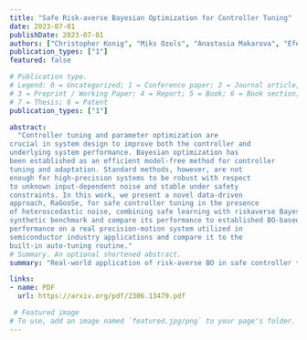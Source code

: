 ```yaml
---
title: "Safe Risk-averse Bayesian Optimization for Controller Tuning"
date: 2023-07-01
publishDate: 2023-07-01
authors: ["Christopher Konig", "Miks Ozols", "Anastasia Makarova", "Efe C. Balta", "Andreas Krause", "Alisa Rupenyan"]
publication_types: ["1"]
featured: false

# Publication type.
# Legend: 0 = Uncategorized; 1 = Conference paper; 2 = Journal article;
# 3 = Preprint / Working Paper; 4 = Report; 5 = Book; 6 = Book section;
# 7 = Thesis; 8 = Patent
publication_types: ["1"]

abstract:
  "Controller tuning and parameter optimization are
crucial in system design to improve both the controller and
underlying system performance. Bayesian optimization has
been established as an efficient model-free method for controller
tuning and adaptation. Standard methods, however, are not
enough for high-precision systems to be robust with respect
to unknown input-dependent noise and stable under safety
constraints. In this work, we present a novel data-driven
approach, RaGooSe, for safe controller tuning in the presence
of heteroscedastic noise, combining safe learning with riskaverse Bayesian optimization. We demonstrate the method for
synthetic benchmark and compare its performance to established BO-based tuning methods. We further evaluate RaGoose
performance on a real precision-motion system utilized in
semiconductor industry applications and compare it to the
built-in auto-tuning routine."
# Summary. An optional shortened abstract.
summary: "Real-world application of risk-averse BO in safe controller tuning."

links:
- name: PDF
  url: https://arxiv.org/pdf/2306.13479.pdf

 # Featured image
# To use, add an image named `featured.jpg/png` to your page's folder.
---
```

